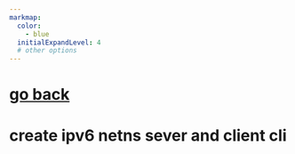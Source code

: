 ```yaml
---
markmap:
  color:
    - blue
  initialExpandLevel: 4
  # other options
---
```


# [go back](../index.html)
# create ipv6 netns sever and client cli
